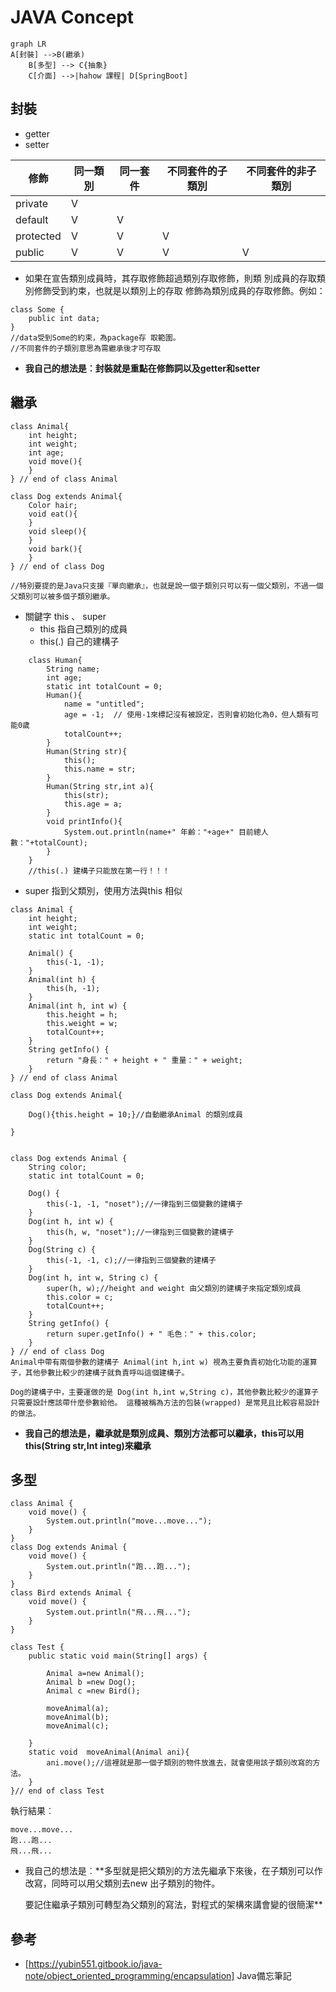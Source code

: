 # JAVA Concept
```mermaid
graph LR
A[封裝] -->B(繼承)
    B[多型] --> C{抽象}
    C[介面] -->|hahow 課程| D[SpringBoot]
```

## 封裝
* getter
* setter  
  
|修飾| 同一類別        | 同一套件 | 不同套件的子類別 | 不同套件的非子類別 |
|----|----------------|-------- |-----------------|------------------|
|private|V||||
|default|V|V
|protected|V|V|V
|public|V|V|V|V

* 如果在宣告類別成員時，其存取修飾超過類別存取修飾，則類 別成員的存取類別修飾受到約束，也就是以類別上的存取 修飾為類別成員的存取修飾。例如：  
```
class Some {
    public int data;
}
//data受到Some的約束，為package存 取範圍。
//不同套件的子類別意思為需繼承後才可存取
```
*   **我自己的想法是︰封裝就是重點在修飾詞以及getter和setter**
## 繼承
```
class Animal{
    int height;
    int weight;
    int age;
    void move(){
    } 
} // end of class Animal

class Dog extends Animal{
    Color hair;
    void eat(){
    }
    void sleep(){
    }
    void bark(){
    }
} // end of class Dog

//特別要提的是Java只支援『單向繼承』，也就是說一個子類別只可以有一個父類別，不過一個父類別可以被多個子類別繼承。
```


*   關鍵字 this 、 super
    * this 指自己類別的成員
    * this(.) 自己的建構子



```
    class Human{
        String name;
        int age;
        static int totalCount = 0;
        Human(){
            name = "untitled";
            age = -1;  // 使用-1來標記沒有被設定，否則會初始化為0，但人類有可能0歲
            totalCount++;
        }
        Human(String str){  
            this();                          
            this.name = str;
        }
        Human(String str,int a){
            this(str);  
            this.age = a;
        }
        void printInfo(){
            System.out.println(name+" 年齡："+age+" 目前總人數："+totalCount);
        }
    }
    //this(.) 建構子只能放在第一行！！！
```

* super  指到父類別，使用方法與this 相似
```
class Animal {
    int height;
    int weight;
    static int totalCount = 0;

    Animal() {
        this(-1, -1);
    }
    Animal(int h) {
        this(h, -1);
    }
    Animal(int h, int w) {
        this.height = h;
        this.weight = w;
        totalCount++;
    }
    String getInfo() {
        return "身長：" + height + " 重量：" + weight;
    }
} // end of class Animal

class Dog extends Animal{
	
	Dog(){this.height = 10;}//自動繼承Animal 的類別成員	
	
}


class Dog extends Animal {
    String color;
    static int totalCount = 0;

    Dog() {
        this(-1, -1, "noset");//一律指到三個變數的建構子
    }
    Dog(int h, int w) {
        this(h, w, "noset");//一律指到三個變數的建構子
    }
    Dog(String c) {
        this(-1, -1, c);//一律指到三個變數的建構子
    }
    Dog(int h, int w, String c) {
        super(h, w);//height and weight 由父類別的建構子來指定類別成員
        this.color = c;
        totalCount++;
    }
    String getInfo() {
        return super.getInfo() + " 毛色：" + this.color;
    }
} // end of class Dog
Animal中帶有兩個參數的建構子 Animal(int h,int w) 視為主要負責初始化功能的運算子，其他參數比較少的建構子就負責呼叫這個建構子。

Dog的建構子中，主要運做的是 Dog(int h,int w,String c)，其他參數比較少的運算子只需要設計應該帶什麼參數給他。 這種被稱為方法的包裝(wrapped) 是常見且比較容易設計的做法。
```

*   **我自己的想法是，繼承就是類別成員、類別方法都可以繼承，this可以用this(String str,Int integ)來繼承**

##  多型
```
class Animal {
    void move() {
        System.out.println("move...move...");
    }
}
class Dog extends Animal {
    void move() {
        System.out.println("跑...跑...");
    }
}
class Bird extends Animal {
    void move() {
        System.out.println("飛...飛...");
    }
}

```
```
class Test {
    public static void main(String[] args) {

        Animal a=new Animal();
        Animal b =new Dog();
        Animal c =new Bird();

        moveAnimal(a);
        moveAnimal(b);
        moveAnimal(c);

    }    
    static void  moveAnimal(Animal ani){
        ani.move();//這裡就是那一個子類別的物件放進去，就會使用該子類別改寫的方法。
    }
}// end of class Test
```
執行結果︰
```
move...move...
跑...跑...
飛...飛...
```
*   我自己的想法是︰**多型就是把父類別的方法先繼承下來後，在子類別可以作改寫，同時可以用父類別去new 出子類別的物件。     

    要記住繼承子類別可轉型為父類別的寫法，對程式的架構來講會變的很簡潔** 

##  參考

* [https://yubin551.gitbook.io/java-note/object_oriented_programming/encapsulation] Java備忘筆記

